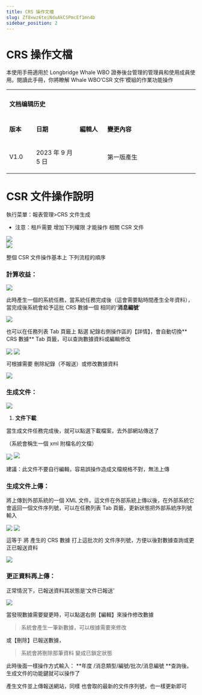 ```yaml
---
title: CRS 操作文檔
slug: Zf8xwz6teiNduAkCSPmcEf1mn4b
sidebar_position: 2
---
```



# CRS 操作文檔

本使用手冊適用於 Longbridge Whale WBO 證券後台管理的管理員和使用成員使用。閱讀此手冊，你將瞭解 Whale WBO‘CSR 文件’模組的作業功能操作

<table>
<colgroup>
<col width="83"/>
<col width="151"/>
<col width="99"/>
<col width="370"/>
</colgroup>
<tbody>
<tr><td colspan="4"><h4>文档编辑历史</h4></td></tr>
<tr><td><p><strong>版本</strong></p></td><td><p><strong>日期</strong></p></td><td><p><strong>編輯人</strong></p></td><td><p><strong>變更內容</strong></p></td></tr>
<tr><td><p>V1.0</p></td><td><p>2023 年 9 月 5 日</p></td><td></td><td><p>第一版產生</p></td></tr>
</tbody>
</table>

# CSR 文件操作說明

執行菜單：報表管理&gt;CRS 文件生成

- 注意：租戶需要 增加下列權限 才能操作 相關 CSR 文件

<div class="flex gap-3 columns-2" column-size="2">
<div class="w-[24%]" width-ratio="24">
<img src="/assets/KUuObQsQioYGCHxrxbqczTRXnMb.png" src-width="409" src-height="221"/>
</div>
<div class="w-[75%]" width-ratio="75">
<img src="/assets/GQxmbTqi4o6XYexjd4Zcnr0dnZb.png" src-width="1093" src-height="189"/>
</div>
</div>

整個 CSR 文件操作基本上 下列流程的順序

### **計算收益**： 

<img src="/assets/DlE4bukIfossTwxpS0OcoQITnWh.png" src-width="2358" src-height="1346" align="center"/>

此時產生一個的系統任務，當系統任務完成後（這會需要點時間產生全年資料），當完成後系統會給予這批 CRS 數據一個 相同的‘**消息編號**'

<img src="/assets/FDDQbkabGoiWP4xSUWGcuDvlnjf.png" src-width="1046" src-height="249" align="center"/>

 也可以在任務列表 Tab 頁籤上 點選 紀錄右側操作區的【詳情】，會自動切換** CRS 數據** Tab 頁籤，可以查詢數據資料或編輯修改

<img src="/assets/MFONb5V5gocnmfx9W9ac93NMnud.png" src-width="2442" src-height="135" align="center"/>

<img src="/assets/VArCbYj7ioZEpTxU5cqcr3F5n0g.png" src-width="1280" src-height="616" align="center"/>

可根據需要 刪除紀錄（不報送）或修改數據資料

<img src="/assets/O2SPbe0FxoNuysxmAOjcI0aSn8g.png" src-width="2489" src-height="1621" align="center"/>

### **生成文件**： 

<img src="/assets/UYcTbGL5Lo2QikxjzJhcDrT1nOc.png" src-width="1047" src-height="309" align="center"/>

1. **文件下載**

當生成文件任務完成後，就可以點選下載檔案，去外部網站傳送了

（系統會稱生一個 xml 附檔名的文檔）

<img src="/assets/YWc1blCkWoBYzixoIUDc7KXFn3f.png" src-width="2480" src-height="540" align="center"/>

<img src="/assets/EHMHbjie5oohKQx3MdIc4DGqnMq.png" src-width="581" src-height="667"/>

建議：此文件不要自行編輯，容易誤操作造成文檔規格不對，無法上傳

### **生成文件上傳**： 

將上傳到外部系統的一個 XML 文件。這文件在外部系統上傳以後，在外部系統它會返回一個文件序列號，可以在任務列表 Tab 頁籤，更新狀態把外部系統序列號輸入

<img src="/assets/UAs2bxuKJocDeoxh5rdcDysKnQh.png" src-width="2472" src-height="552" align="center"/>

<img src="/assets/BBYlbKsZJorlcZxw2JMcVZ4knAe.png" src-width="2462" src-height="843" align="center"/>

這等于 將 產生的 CRS 數據 打上這批次的 文件序列號，方便以後對數據查詢或更正已報送資料

<img src="/assets/LVdtbT9Z7oD82zx9eDFcNwCVnG4.png" src-width="1039" src-height="334" align="center"/>

### **更正資料再上傳**： 

正常情況下，已報送資料其狀態是‘文件已報送'

<img src="/assets/VzvlbmynnosO9uxKH4YcVZm7nob.png" src-width="1032" src-height="529" align="center"/>

當發現數據需要變更時，可以點選右側【編輯】來操作修改數據

> 系統會產生一筆新數據，可以根據需要來修改

或【刪除】已報送數據，

> 系統會將刪除那筆資料 變成已鎖定狀態

此時後面一樣操作方式輸入： **年度 /消息類型/編號/批次/消息編號  **查詢後。生成文件的功能鍵就可以操作了

產生文件並上傳報送網站，同樣 也會取的最新的文件序列號，也一樣更新即可


